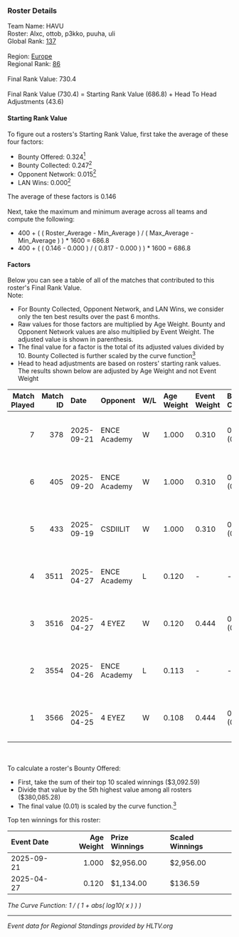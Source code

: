### Roster Details<br />
Team Name: HAVU<br />
Roster: Alxc, ottob, p3kko, puuha, uli<br />
Global Rank: [137](../../standings_global_2025_10_06.md)<br />
<br />
Region: [Europe]( ../../standings_europe_2025_10_06.md)<br />
Regional Rank: [86]( ../../standings_europe_2025_10_06.md)<br />
<br />
Final Rank Value:  730.4<br />
<br />
Final Rank Value (730.4) = Starting Rank Value (686.8) + Head To Head Adjustments (43.6)<br />

#### Starting Rank Value<br />
To figure out a rosters's Starting Rank Value, first take the average of these four factors:<br />
- Bounty Offered: 0.324[<sup>1</sup>](#table2)
- Bounty Collected: 0.247[<sup>2</sup>](#table1)
- Opponent Network: 0.015[<sup>2</sup>](#table1)
- LAN Wins: 0.000[<sup>2</sup>](#table1)

The average of these factors is 0.146<br />
<br />
Next, take the maximum and minimum average across all teams and compute the following:<br />
- 400 + ( ( Roster_Average - Min_Average ) / ( Max_Average - Min_Average ) ) * 1600 = 686.8
- 400 + ( ( 0.146 - 0.000 ) / ( 0.817 - 0.000 ) ) * 1600 = 686.8


#### Factors<br />
Below you can see a table of all of the matches that contributed to this roster's Final Rank Value.<br />
Note:<br />

- For Bounty Collected, Opponent Network, and LAN Wins, we consider only the ten best results over the past 6 months.
- Raw values for those factors are multiplied by Age Weight. Bounty and Opponent Network values are also multiplied by Event Weight. The adjusted value is shown in parenthesis.
- The final value for a factor is the total of its adjusted values divided by 10. Bounty Collected is further scaled by the curve function[<sup>3</sup>](#curveFunction)
- Head to head adjustments are based on rosters' starting rank values. The results shown below are adjusted by Age Weight and not Event Weight
<span id="table1"></span><br />


| Match Played | Match ID | Date       | Opponent     | W/L | Age Weight | Event Weight | Bounty Collected | Opponent Network | LAN Wins  | H2H Adj. | Roster                         |
| -: | -: | :- | :- | :- | :- | :- | :- | :- | :- | -: | :- |
|            7 |      378 | 2025-09-21 | ENCE Academy | W   | 1.000      | 0.310        | 0.013 (0.004)    | 0.228 (0.071)    | 0 (0.000) |    15.41 | Alxc, ottob, p3kko, puuha, uli |
|            6 |      405 | 2025-09-20 | ENCE Academy | W   | 1.000      | 0.310        | 0.013 (0.004)    | 0.228 (0.071)    | 0 (0.000) |    16.31 | Alxc, ottob, p3kko, puuha, uli |
|            5 |      433 | 2025-09-19 | CSDIILIT     | W   | 1.000      | 0.310        | 0.003 (0.001)    | 0.041 (0.013)    | 0 (0.000) |    12.54 | Alxc, ottob, p3kko, puuha, uli |
|            4 |     3511 | 2025-04-27 | ENCE Academy | L   | 0.120      | -            | -                | -                | -         |    -1.67 | Alxc, ottob, p3kko, puuha, uli |
|            3 |     3516 | 2025-04-27 | 4 EYEZ       | W   | 0.120      | 0.444        | 0.000 (0.000)    | 0.005 (0.000)    | 0 (0.000) |     1.37 | Alxc, ottob, p3kko, puuha, uli |
|            2 |     3554 | 2025-04-26 | ENCE Academy | L   | 0.113      | -            | -                | -                | -         |    -1.58 | Alxc, ottob, p3kko, puuha, uli |
|            1 |     3566 | 2025-04-25 | 4 EYEZ       | W   | 0.108      | 0.444        | 0.000 (0.000)    | 0.005 (0.000)    | 0 (0.000) |     1.23 | Alxc, ottob, p3kko, puuha, uli |

<br />
<span id="table2"></span><br />
To calculate a roster's Bounty Offered:<br />

- First, take the sum of their top 10 scaled winnings ($3,092.59)
- Divide that value by the 5th highest value among all rosters ($380,085.28)
- The final value (0.01) is scaled by the curve function.[<sup>3</sup>](#curveFunction)

Top ten winnings for this roster:<br />

| Event Date | Age Weight | Prize Winnings | Scaled Winnings |
| :- | -: | :- | :- |
| 2025-09-21 |      1.000 | $2,956.00      | $2,956.00       |
| 2025-04-27 |      0.120 | $1,134.00      | $136.59         |


<span id="curveFunction"></span>_The Curve Function: 1 / ( 1 + abs( log10( x ) ) )_<br />

---
_Event data for Regional Standings provided by HLTV.org_<br />

